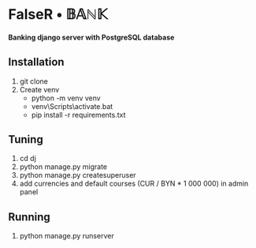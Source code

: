 # FalseR • 𝔹𝔸ℕ𝕂
#### Banking django server with PostgreSQL database

## Installation
1. git clone 
2. Create venv
   + python -m venv venv 
   + venv\Scripts\activate.bat
   + pip install -r requirements.txt

## Tuning
1. cd dj
2. python manage.py migrate
3. python manage.py createsuperuser
4. add currencies and default courses (CUR / BYN * 1 000 000) in admin panel

## Running
1. python manage.py runserver
